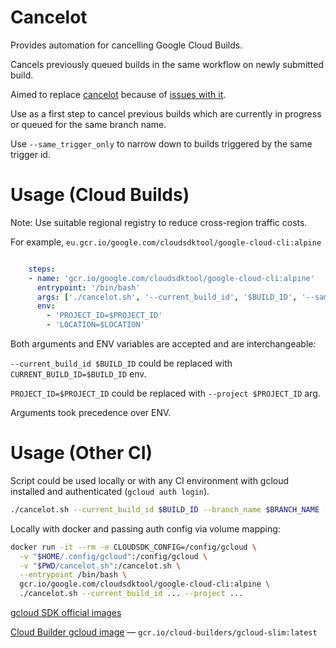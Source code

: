 # Cancelot

Provides automation for cancelling Google Cloud Builds.

Cancels previously queued builds in the same workflow on newly submitted build.

Aimed to replace [cancelot](https://github.com/GoogleCloudPlatform/cloud-builders-community/tree/master/cancelot) because of [issues with it](https://github.com/GoogleCloudPlatform/cloud-builders-community/issues/386#issuecomment-610702302).

Use as a first step to cancel previous builds which are currently in progress or queued for the same branch name.

Use `--same_trigger_only` to narrow down to builds triggered by the same trigger id.


# Usage (Cloud Builds) 

Note: Use suitable regional registry to reduce cross-region traffic costs.

For example, `eu.gcr.io/google.com/cloudsdktool/google-cloud-cli:alpine`

```yaml

    steps:
    - name: 'gcr.io/google.com/cloudsdktool/google-cloud-cli:alpine'
      entrypoint: '/bin/bash'
      args: ['./cancelot.sh', '--current_build_id', '$BUILD_ID', '--same_trigger_only']
      env:
        - 'PROJECT_ID=$PROJECT_ID'
        - 'LOCATION=$LOCATION'
```

Both arguments and ENV variables are accepted and are interchangeable:

`--current_build_id $BUILD_ID` could be replaced with `CURRENT_BUILD_ID=$BUILD_ID` env.

`PROJECT_ID=$PROJECT_ID` could be replaced with `--project $PROJECT_ID` arg.

Arguments took precedence over ENV.


# Usage (Other CI)

Script could be used locally or with any CI environment with gcloud installed and authenticated (`gcloud auth login`).

```bash
./cancelot.sh --current_build_id $BUILD_ID --branch_name $BRANCH_NAME [--same_trigger_only] [--project "gcloud-project-id"] [--region ""]
```

Locally with docker and passing auth config via volume mapping: 

```bash
docker run -it --rm -e CLOUDSDK_CONFIG=/config/gcloud \
  -v "$HOME/.config/gcloud":/config/gcloud \
  -v "$PWD/cancelot.sh":/cancelot.sh \
  --entrypoint /bin/bash \
  gcr.io/google.com/cloudsdktool/google-cloud-cli:alpine \
  ./cancelot.sh --current_build_id ... --project ...
```

[gcloud SDK official images](https://github.com/GoogleCloudPlatform/cloud-sdk-docker)

[Cloud Builder gcloud image](https://github.com/GoogleCloudPlatform/cloud-builders/tree/master/gcloud) — `gcr.io/cloud-builders/gcloud-slim:latest`
